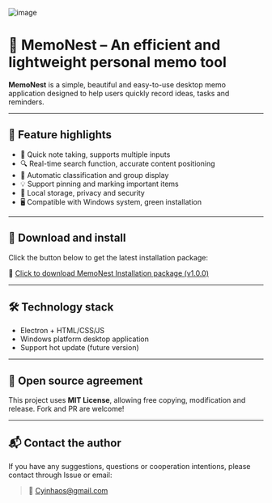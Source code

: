 ![image](https://github.com/yinhao-ai/MemoNest/MemoNest/build/icon.png)

# 📔 MemoNest – An efficient and lightweight personal memo tool

**MemoNest** is a simple, beautiful and easy-to-use desktop memo application designed to help users quickly record ideas, tasks and reminders.

---

## 🧠 Feature highlights

- 📝 Quick note taking, supports multiple inputs
- 🔍 Real-time search function, accurate content positioning
- 📂 Automatic classification and group display
- 💡 Support pinning and marking important items
- 💾 Local storage, privacy and security
- 🖥️ Compatible with Windows system, green installation

---


## 🚀 Download and install

Click the button below to get the latest installation package:

🔗 [Click to download MemoNest Installation package (v1.0.0)](https://github.com/yinhao-ai/MemoNest/releases/latest)

---

## 🛠 Technology stack

- Electron + HTML/CSS/JS
- Windows platform desktop application
- Support hot update (future version)

---

## 📄 Open source agreement

This project uses **MIT License**, allowing free copying, modification and release. Fork and PR are welcome!

---

## 📬 Contact the author

If you have any suggestions, questions or cooperation intentions, please contact through Issue or email:

> 📧 Cyinhaos@gmail.com
